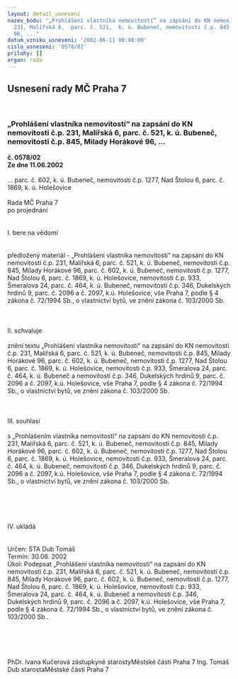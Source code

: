 ```yaml
---
layout: detail_usneseni
nazev_bodu: "„Prohlášení vlastníka nemovitostí“ na zapsání do KN nemovitosti č.p.
  231, Malířská 6,  parc. č. 521,  k. ú. Bubeneč, nemovitosti č.p. 845, Milady Horákové
  96, ..."
datum_vzniku_usneseni: '2002-06-11 00:00:00'
cislo_usneseni: '0578/02'
prilohy: []
organ: rada
---
```

<div id="ucUsn_pList" class="usn">
	<span><h2>Usnesení rady MČ Praha 7 </h2>
<br></span><div class="standBody">
<span><h3>„Prohlášení vlastníka nemovitostí“ na zapsání do KN nemovitosti č.p. 231, Malířská 6,  parc. č. 521,  k. ú. Bubeneč, nemovitosti č.p. 845, Milady Horákové 96, ...</h3></span><div class="center">
		<strong>č. 0578/02</strong><br>
	</div>
<div class="center">
		<strong>Ze dne 11.06.2002</strong><br><br>
	</div>...  parc. č. 602, k. ú. Bubeneč, nemovitosti č.p. 1277, Nad Štolou 6, parc. č. 1869, k. ú. Holešovice<br><br>Rada MČ Praha 7<br>po projednání<br><br><br>I.	bere na vědomí<br><br> <br>předložený materiál - „Prohlášení vlastníka nemovitosti“ na zapsání do KN nemovitosti č.p. 231, Malířská 6,  parc. č. 521,  k. ú. Bubeneč, nemovitosti č.p. 845,  Milady Horákové 96,  parc. č. 602, k. ú. Bubeneč, nemovitosti č.p. 1277, Nad Štolou 6, parc. č. 1869,  k. ú. Holešovice, nemovitosti č.p. 933, Šmeralova 24, parc. č. 464, k. ú. Bubeneč, nemovitosti č.p. 346, Dukelských hrdinů 9, parc. č. 2096 a č. 2097, k.ú. Holešovice, vše Praha 7, podle § 4 zákona č. 72/1994 Sb., o vlastnictví bytů, ve znění zákona č. 103/2000 Sb.<br><br><br><br>II.	schvaluje <br><br>znění textu „Prohlášení vlastníka nemovitosti“ na zapsání do KN nemovitosti č.p. 231, Malířská 6,  parc. č. 521,  k. ú. Bubeneč, nemovitosti č.p. 845, Milady Horákové 96,  parc. č. 602, k. ú. Bubeneč, nemovitosti č.p. 1277, Nad Štolou 6, parc. č. 1869,  k. ú. Holešovice, nemovitosti č.p. 933, Šmeralova 24, parc. č. 464, k. ú. Bubeneč a nemovitosti č.p. 346, Dukelských hrdinů 9, parc. č. 2096 a č. 2097, k.ú. Holešovice, vše Praha 7, podle § 4 zákona č. 72/1994 Sb., o vlastnictví bytů, ve znění zákona č. 103/2000 Sb.<br><br><br><br>III.	souhlasí <br><br>s „Prohlášením vlastníka nemovitosti“ na zapsání do KN nemovitosti č.p. 231, Malířská 6,  parc. č. 521,  k. ú. Bubeneč, nemovitosti č.p. 845, Milady Horákové 96,  parc. č. 602, k. ú. Bubeneč, nemovitosti č.p. 1277, Nad Štolou 6, parc. č. 1869,  k. ú. Holešovice, nemovitosti č.p. 933, Šmeralova 24, parc. č. 464, k. ú. Bubeneč, nemovitosti č.p. 346, Dukelských hrdinů 9, parc. č. 2096 a č. 2097, k.ú. Holešovice, vše Praha 7, podle § 4 zákona č. 72/1994 Sb., o vlastnictví bytů, ve znění zákona č. 103/2000 Sb.<br><br><br><br><br><br>IV.	ukládá <br> <br> <br>Určen:	STA Dub Tomáš<br>Termín: 30.06. 2002<br>Úkol:	Podepsat „Prohlášení vlastníka nemovitosti“ na zapsání do KN nemovitosti č.p. 231, Malířská 6,  parc. č. 521,  k. ú. Bubeneč, nemovitosti č.p. 845, Milady Horákové 96,  parc. č. 602, k. ú. Bubeneč, nemovitosti č.p. 1277, Nad Štolou 6, parc. č. 1869,  k. ú. Holešovice, nemovitosti č.p. 933, Šmeralova 24, parc. č. 464, k. ú. Bubeneč a nemovitosti č.p. 346, Dukelských hrdinů 9, parc. č. 2096 a č. 2097, k.ú. Holešovice, vše Praha 7, podle § 4 zákona č. 72/1994 Sb., o vlastnictví bytů, ve znění zákona č. 103/2000 Sb..<br> <br><br><br> <br>	<br>PhDr. Ivana Kučerová zástupkyně starostyMěstské části Praha 7	Ing. Tomáš Dub starostaMěstské části Praha 7<br>	<br><br>
</div>
</div>